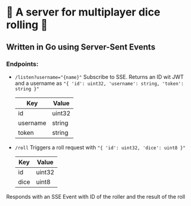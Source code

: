 # :game_die: A server for multiplayer dice rolling :game_die:
## Written in Go using Server-Sent Events

### Endpoints:
- `/listen?username="{name}"`
Subscribe to SSE. Returns an ID wit JWT and a username as `"{ 'id': uint32, 'username': string, 'token': string }"`

    | Key   | Value  |
    |--------------- | --------------- |
    | id   | uint32  |
    | username   | string  |
    | token   | string  |

- `/roll` 
Triggers a roll request with `"{ 'id': uint32, 'dice': uint8 }"`

    | Key  | Value    |
    |--------------- | --------------- |
    | id   | uint32   |
    | dice   | uint8   |

Responds with an SSE Event with ID of the roller and the result of the roll

